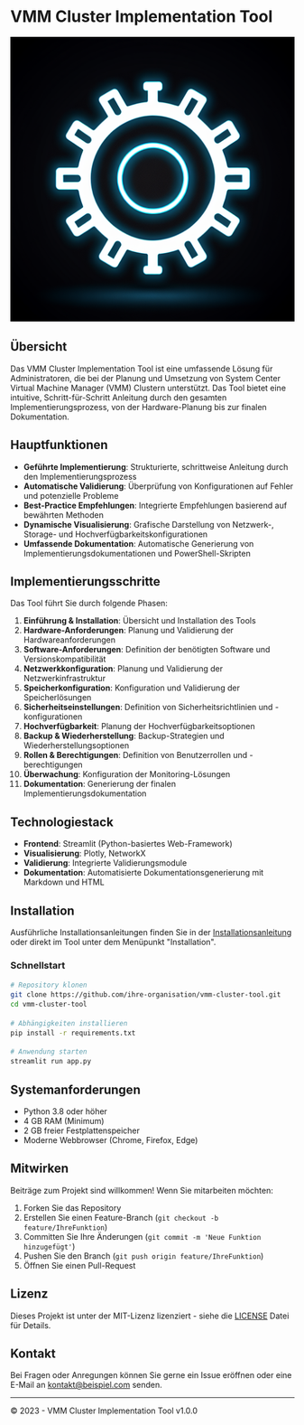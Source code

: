 # VMM Cluster Implementation Tool

![VMM Cluster Tool](generated-icon.png)

## Übersicht

Das VMM Cluster Implementation Tool ist eine umfassende Lösung für Administratoren, die bei der Planung und Umsetzung von System Center Virtual Machine Manager (VMM) Clustern unterstützt. Das Tool bietet eine intuitive, Schritt-für-Schritt Anleitung durch den gesamten Implementierungsprozess, von der Hardware-Planung bis zur finalen Dokumentation.

## Hauptfunktionen

- **Geführte Implementierung**: Strukturierte, schrittweise Anleitung durch den Implementierungsprozess
- **Automatische Validierung**: Überprüfung von Konfigurationen auf Fehler und potenzielle Probleme
- **Best-Practice Empfehlungen**: Integrierte Empfehlungen basierend auf bewährten Methoden
- **Dynamische Visualisierung**: Grafische Darstellung von Netzwerk-, Storage- und Hochverfügbarkeitskonfigurationen
- **Umfassende Dokumentation**: Automatische Generierung von Implementierungsdokumentationen und PowerShell-Skripten

## Implementierungsschritte

Das Tool führt Sie durch folgende Phasen:

1. **Einführung & Installation**: Übersicht und Installation des Tools
2. **Hardware-Anforderungen**: Planung und Validierung der Hardwareanforderungen
3. **Software-Anforderungen**: Definition der benötigten Software und Versionskompatibilität
4. **Netzwerkkonfiguration**: Planung und Validierung der Netzwerkinfrastruktur
5. **Speicherkonfiguration**: Konfiguration und Validierung der Speicherlösungen
6. **Sicherheitseinstellungen**: Definition von Sicherheitsrichtlinien und -konfigurationen
7. **Hochverfügbarkeit**: Planung der Hochverfügbarkeitsoptionen
8. **Backup & Wiederherstellung**: Backup-Strategien und Wiederherstellungsoptionen
9. **Rollen & Berechtigungen**: Definition von Benutzerrollen und -berechtigungen
10. **Überwachung**: Konfiguration der Monitoring-Lösungen
11. **Dokumentation**: Generierung der finalen Implementierungsdokumentation

## Technologiestack

- **Frontend**: Streamlit (Python-basiertes Web-Framework)
- **Visualisierung**: Plotly, NetworkX
- **Validierung**: Integrierte Validierungsmodule
- **Dokumentation**: Automatisierte Dokumentationsgenerierung mit Markdown und HTML

## Installation

Ausführliche Installationsanleitungen finden Sie in der [Installationsanleitung](docs/installation_guide.md) oder direkt im Tool unter dem Menüpunkt "Installation".

### Schnellstart

```bash
# Repository klonen
git clone https://github.com/ihre-organisation/vmm-cluster-tool.git
cd vmm-cluster-tool

# Abhängigkeiten installieren
pip install -r requirements.txt

# Anwendung starten
streamlit run app.py
```

## Systemanforderungen

- Python 3.8 oder höher
- 4 GB RAM (Minimum)
- 2 GB freier Festplattenspeicher
- Moderne Webbrowser (Chrome, Firefox, Edge)

## Mitwirken

Beiträge zum Projekt sind willkommen! Wenn Sie mitarbeiten möchten:

1. Forken Sie das Repository
2. Erstellen Sie einen Feature-Branch (`git checkout -b feature/IhreFunktion`)
3. Committen Sie Ihre Änderungen (`git commit -m 'Neue Funktion hinzugefügt'`)
4. Pushen Sie den Branch (`git push origin feature/IhreFunktion`)
5. Öffnen Sie einen Pull-Request

## Lizenz

Dieses Projekt ist unter der MIT-Lizenz lizenziert - siehe die [LICENSE](LICENSE) Datei für Details.

## Kontakt

Bei Fragen oder Anregungen können Sie gerne ein Issue eröffnen oder eine E-Mail an [kontakt@beispiel.com](mailto:kontakt@beispiel.com) senden.

---

© 2023 - VMM Cluster Implementation Tool v1.0.0